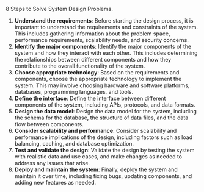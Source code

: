 8 Steps to Solve System Design Problems.
1. **Understand the requirements**: Before starting the design process, it is important to understand the requirements and constraints of the system. This includes gathering information about the problem space, performance requirements, scalability needs, and security concerns.
2. **Identify the major components**: Identify the major components of the system and how they interact with each other. This includes determining the relationships between different components and how they contribute to the overall functionality of the system.
3. **Choose appropriate technology**: Based on the requirements and components, choose the appropriate technology to implement the system. This may involve choosing hardware and software platforms, databases, programming languages, and tools.
4. **Define the interface**: Define the interface between different components of the system, including APIs, protocols, and data formats.
5. **Design the data model**: Design the data model for the system, including the schema for the database, the structure of data files, and the data flow between components.
6. **Consider scalability and performance**: Consider scalability and performance implications of the design, including factors such as load balancing, caching, and database optimization.
7. **Test and validate the design**: Validate the design by testing the system with realistic data and use cases, and make changes as needed to address any issues that arise.
8. **Deploy and maintain the system**: Finally, deploy the system and maintain it over time, including fixing bugs, updating components, and adding new features as needed.